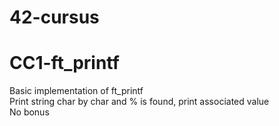 # 42-cursus

# CC1-ft_printf
Basic implementation of ft_printf <br>
Print string char by char and % is found, print associated value <br>
No bonus <br>